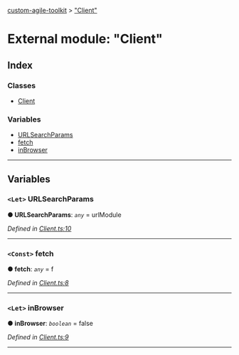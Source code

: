 [custom-agile-toolkit](../README.md) > ["Client"](../modules/_client_.md)

# External module: "Client"

## Index

### Classes

* [Client](../classes/_client_.client.md)

### Variables

* [URLSearchParams](_client_.md#urlsearchparams)
* [fetch](_client_.md#fetch)
* [inBrowser](_client_.md#inbrowser)

---

## Variables

<a id="urlsearchparams"></a>

### `<Let>` URLSearchParams

**● URLSearchParams**: *`any`* =  urlModule

*Defined in [Client.ts:10](https://github.com/ferentchak/rally-node-sdk/blob/52b036e/Client.ts#L10)*

___
<a id="fetch"></a>

### `<Const>` fetch

**● fetch**: *`any`* =  f

*Defined in [Client.ts:8](https://github.com/ferentchak/rally-node-sdk/blob/52b036e/Client.ts#L8)*

___
<a id="inbrowser"></a>

### `<Let>` inBrowser

**● inBrowser**: *`boolean`* = false

*Defined in [Client.ts:9](https://github.com/ferentchak/rally-node-sdk/blob/52b036e/Client.ts#L9)*

___


